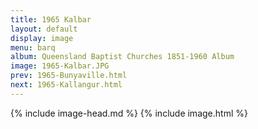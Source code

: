 ```yaml
---
title: 1965 Kalbar
layout: default
display: image
menu: barq
album: Queensland Baptist Churches 1851-1960 Album
image: 1965-Kalbar.JPG
prev: 1965-Bunyaville.html
next: 1965-Kallangur.html
---
```

{% include image-head.md %}
{% include image.html %}